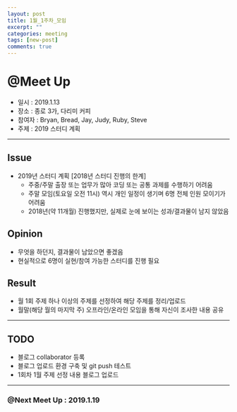 ```yaml
---
layout: post
title: 1월_1주차_모임
excerpt: ""
categories: meeting
tags: [new-post]
comments: true
---
```


# @Meet Up

- 일시 : 2019.1.13
- 장소 : 종로 3가, 다리미 커피
- 참여자 : Bryan, Bread, Jay, Judy, Ruby, Steve
- 주제 :  2019 스터디 계획

---

## Issue
- 2019년 스터디 계획
    [2018년 스터디 진행의 한계]
    - 주중/주말 출장 또는 업무가 많아 코딩 또는 공통 과제를 수행하기 어려움
    - 주말 모임(토요일 오전 11시) 역시 개인 일정이 생기며 6명 전체 인원 모이기가 어려움
    - 2018년(약 11개월) 진행했지만, 실제로 눈에 보이는 성과/결과물이 남지 않았음

## Opinion
- 무엇을 하던지, 결과물이 남았으면 좋겠음
- 현실적으로 6명이 실현/참여 가능한 스터디를 진행 필요

## Result
- 월 1회 주제 하나 이상의 주제를 선정하여 해당 주제를 정리/업로드
- 월말(해당 월의 마지막 주) 오프라인/온라인 모임을 통해 자신이 조사한 내용 공유

---

## TODO
- 블로그 collaborator 등록
- 블로그 업로드 환경 구축 및 git push 테스트
- 1회차 1월 주제 선정 내용 블로그 업로드

---

### @Next Meet Up : 2019.1.19
